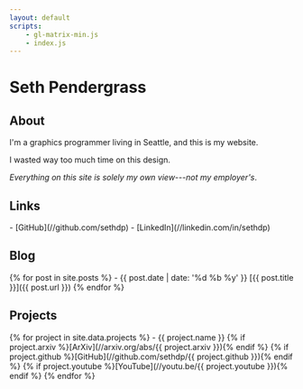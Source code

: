 ```yaml
---
layout: default
scripts:
    - gl-matrix-min.js
    - index.js
---
```

# Seth Pendergrass

## About
<section>
I'm a graphics programmer living in Seattle, and this is my website.

I wasted way too much time on this design.

_Everything on this site is solely my own view---not my employer's_.
</section>

## Links
<section>
- [GitHub](//github.com/sethdp)
- [LinkedIn](//linkedin.com/in/sethdp)
</section>

## Blog
<section>
{% for post in site.posts %}
- {{ post.date | date: '%d %b %y' }} [{{ post.title }}]({{ post.url }})
{% endfor %}
</section>

## Projects
<section>
{% for project in site.data.projects %}
- {{ project.name }}  
  {% if project.arxiv %}[ArXiv](//arxiv.org/abs/{{ project.arxiv }}){% endif %} {% if project.github %}[GitHub](//github.com/sethdp/{{ project.github }}){% endif %} {% if project.youtube %}[YouTube](//youtu.be/{{ project.youtube }}){% endif %}
{% endfor %}
</section>

<canvas id="canvas"></canvas>